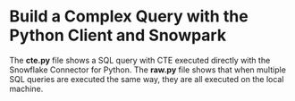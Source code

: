 # Build a Complex Query with the Python Client and Snowpark

The **cte.py** file shows a SQL query with CTE executed directly with the Snowflake Connector for Python. The **raw.py** file shows that when multiple SQL queries are executed the same way, they are all executed on the local machine.